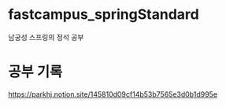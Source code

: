 # fastcampus_springStandard
남궁성 스프링의 정석 공부

# 공부 기록
https://parkhj.notion.site/145810d09cf14b53b7565e3d0b1d995e